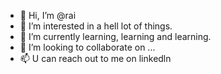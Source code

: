 - 👋 Hi, I’m @rai
- 👀 I’m interested in a hell lot of things.
- 🌱 I’m currently learning, learning and learning.
- 💞️ I’m looking to collaborate on ...
- 📫 U can reach out to me on linkedln
<!---
raisaksh1/raisaksh1 is a ✨ special ✨ repository because its `README.md` (this file) appears on your GitHub profile.
You can click the Preview link to take a look at your changes.
--->
